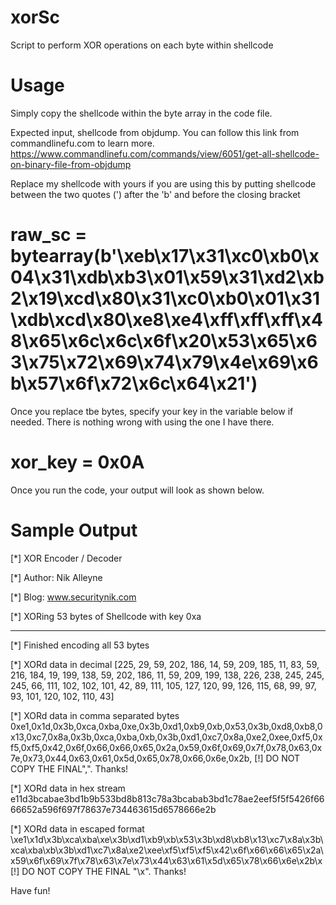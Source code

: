 # xorSc
Script to perform XOR operations on each byte within shellcode

# Usage
Simply copy the shellcode within the byte array in the code file.

Expected input, shellcode from objdump. You can follow this link from commandlinefu.com to learn more.
https://www.commandlinefu.com/commands/view/6051/get-all-shellcode-on-binary-file-from-objdump

Replace my shellcode with yours if you are using this by putting shellcode between the two quotes (') after the 'b' and before the closing bracket

# raw_sc = bytearray(b'\xeb\x17\x31\xc0\xb0\x04\x31\xdb\xb3\x01\x59\x31\xd2\xb2\x19\xcd\x80\x31\xc0\xb0\x01\x31\xdb\xcd\x80\xe8\xe4\xff\xff\xff\x48\x65\x6c\x6c\x6f\x20\x53\x65\x63\x75\x72\x69\x74\x79\x4e\x69\x6b\x57\x6f\x72\x6c\x64\x21')
    
Once you replace tbe bytes, specify your key in the variable below if needed. There is nothing wrong with using the one I have there.
# xor_key = 0x0A

Once you run the code, your output will look as shown below.

# Sample Output

[*] XOR Encoder / Decoder

[*] Author: Nik Alleyne

[*] Blog: www.securitynik.com

[*] XORing 53 bytes of Shellcode with key 0xa
*****************************************************
[*] Finished encoding all 53 bytes

[*] XORd data in decimal 
 [225, 29, 59, 202, 186, 14, 59, 209, 185, 11, 83, 59, 216, 184, 19, 199, 138, 59, 202, 186, 11, 59, 209, 199, 138, 226, 238, 245, 245, 245, 66, 111, 102, 102, 101, 42, 89, 111, 105, 127, 120, 99, 126, 115, 68, 99, 97, 93, 101, 120, 102, 110, 43]

[*] XORd data in comma separated bytes
0xe1,0x1d,0x3b,0xca,0xba,0xe,0x3b,0xd1,0xb9,0xb,0x53,0x3b,0xd8,0xb8,0x13,0xc7,0x8a,0x3b,0xca,0xba,0xb,0x3b,0xd1,0xc7,0x8a,0xe2,0xee,0xf5,0xf5,0xf5,0x42,0x6f,0x66,0x66,0x65,0x2a,0x59,0x6f,0x69,0x7f,0x78,0x63,0x7e,0x73,0x44,0x63,0x61,0x5d,0x65,0x78,0x66,0x6e,0x2b,
 [!] DO NOT COPY THE FINAL",". Thanks! 

[*] XORd data in hex stream
e11d3bcabae3bd1b9b533bd8b813c78a3bcabab3bd1c78ae2eef5f5f5426f6666652a596f697f78637e734463615d6578666e2b

[*] XORd data in escaped format
\xe1\x1d\x3b\xca\xba\xe\x3b\xd1\xb9\xb\x53\x3b\xd8\xb8\x13\xc7\x8a\x3b\xca\xba\xb\x3b\xd1\xc7\x8a\xe2\xee\xf5\xf5\xf5\x42\x6f\x66\x66\x65\x2a\x59\x6f\x69\x7f\x78\x63\x7e\x73\x44\x63\x61\x5d\x65\x78\x66\x6e\x2b\x
 [!] DO NOT COPY THE FINAL "\x". Thanks! 
 
 
 Have fun!
 
